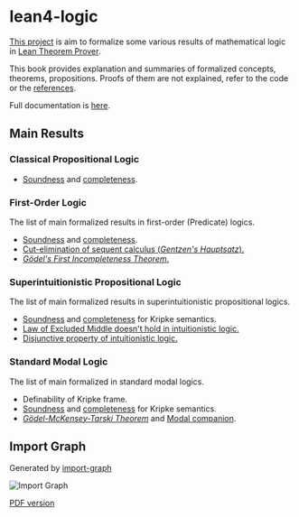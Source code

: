 # lean4-logic

[This project](https://github.com/iehality/lean4-logic) is aim to formalize some various results of mathematical logic in [Lean Theorem Prover](https://lean-lang.org).

This book provides explanation and summaries of formalized concepts, theorems, propositions.
Proofs of them are not explained, refer to the code or the [references](./references.md).

Full documentation is [here](https://iehality.github.io/lean4-logic/docs).

## Main Results

### Classical Propositional Logic

- [Soundness][cpl-soundness] and [completeness][cpl-completeness].

[cpl-soundness]: https://iehality.github.io/lean4-logic/docs/Logic/Propositional/Classical/Basic/Completeness.html#LO.Propositional.Classical.soundness
[cpl-completeness]: https://iehality.github.io/lean4-logic/docs/Logic/Propositional/Classical/Basic/Completeness.html#LO.Propositional.Classical.completeness

### First-Order Logic

The list of main formalized results in first-order (Predicate) logics.

- [Soundness][fo-soundness] and [completeness][fo-completeness].
- [Cut-elimination of sequent calculus (_Gentzen's Hauptsatz_).][Hauptsatz]
- [_Gödel's First Incompleteness Theorem_.][Goedel-I]

[fo-soundness]: https://iehality.github.io/lean4-logic/docs/Logic/FirstOrder/Basic/Soundness.html#LO.FirstOrder.soundness
[fo-completeness]: https://iehality.github.io/lean4-logic/docs/Logic/FirstOrder/Completeness/Completeness.html#LO.FirstOrder.complete'
[Hauptsatz]: https://iehality.github.io/lean4-logic/docs/Logic/FirstOrder/Hauptsatz.html#LO.FirstOrder.Derivation.hauptsatz
[Goedel-I]: ./first_order/goedel1.md

### Superintuitionistic Propositional Logic

The list of main formalized results in superintuitionistic propositional logics.


- [Soundness](./superntuitionistic/kripke_soundness.md) and [completeness](./superntuitionistic/kripke_completeness.md) for Kripke semantics.
- [Law of Excluded Middle doesn't hold in intuitionistic logic.](./superntuitionistic/reject_lem.md)
- [Disjunctive property of intuitionistic logic.](./superntuitionistic/dp.md)

### Standard Modal Logic

The list of main formalized in standard modal logics.

- Definability of Kripke frame.
- [Soundness](./standard_modal/kripke_soundness.md) and [completeness](./standard_modal/kripke_completeness.md) for Kripke semantics.
- [_Gödel-McKensey-Tarski Theorem_](./standard_modal/modal_companion.md#gödel-mckensey-tarski-theorem) and [Modal companion](./standard_modal/modal_companion.md#modal-companion-1).


## Import Graph

Generated by [import-graph](https://github.com/leanprover-community/import-graph)

![Import Graph](https://iehality.github.io/lean4-logic/assets/import_graph/import_graph.png)

[PDF version](https://iehality.github.io/lean4-logic/assets/import_graph/import_graph.pdf)

